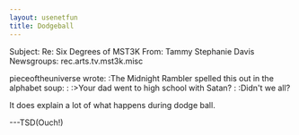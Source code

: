 ```yaml
---
layout: usenetfun
title: Dodgeball
---
```



 Subject: Re: Six Degrees of MST3K 
From: Tammy Stephanie Davis
Newsgroups: rec.arts.tv.mst3k.misc

pieceoftheuniverse wrote:
:The Midnight Rambler spelled this out in the alphabet soup:
:
:>Your dad went to high school with Satan?
:
:Didn't we all?

It does explain a lot of what happens during dodge ball.

---TSD(Ouch!)


   